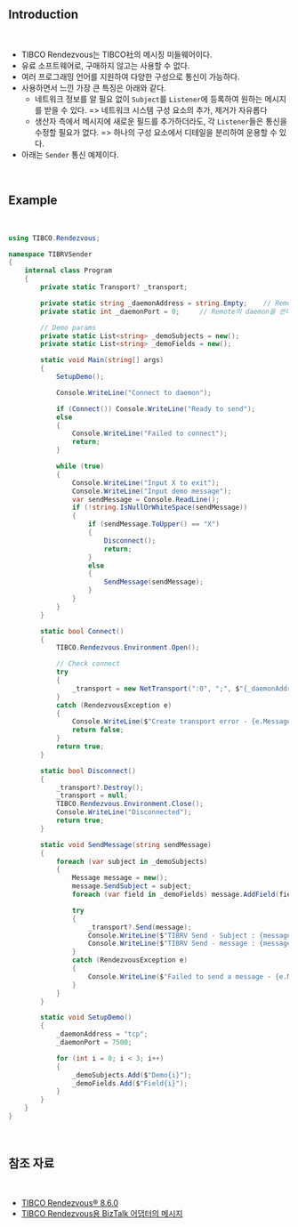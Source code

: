 ## Introduction

<br>

- TIBCO Rendezvous는 TIBCO社의 메시징 미들웨어이다.
- 유료 소프트웨어로, 구매하지 않고는 사용할 수 없다.
- 여러 프로그래밍 언어를 지원하여 다양한 구성으로 통신이 가능하다.
- 사용하면서 느낀 가장 큰 특징은 아래와 같다.
    - 네트워크 정보를 알 필요 없이 `Subject`를 `Listener`에 등록하여 원하는 메시지를 받을 수 있다.
        => 네트워크 시스템 구성 요소의 추가, 제거가 자유롭다
    - 생산자 측에서 메시지에 새로운 필드를 추가하더라도, 각 `Listener`들은 통신을 수정할 필요가 없다.
        => 하나의 구성 요소에서 디테일을 분리하여 운용할 수 있다.
- 아래는 `Sender` 통신 예제이다.

<br>

## Example

<br>

```cs
using TIBCO.Rendezvous;

namespace TIBRVSender
{
    internal class Program
    {
        private static Transport? _transport;

        private static string _daemonAddress = string.Empty;    // Remote의 daemon을 쓴다면 주소 정해줌, 로컬이면 tcp 입력
        private static int _daemonPort = 0;     // Remote의 daemon을 쓴다면 정해줌, 로컬이면 7500 (Auto-Start)

        // Demo params
        private static List<string> _demoSubjects = new();
        private static List<string> _demoFields = new();

        static void Main(string[] args)
        {
            SetupDemo();

            Console.WriteLine("Connect to daemon");

            if (Connect()) Console.WriteLine("Ready to send");
            else
            {
                Console.WriteLine("Failed to connect");
                return;
            }

            while (true)
            {
                Console.WriteLine("Input X to exit");
                Console.WriteLine("Input demo message");
                var sendMessage = Console.ReadLine();
                if (!string.IsNullOrWhiteSpace(sendMessage))
                {
                    if (sendMessage.ToUpper() == "X")
                    {
                        Disconnect();
                        return;
                    }
                    else
                    {
                        SendMessage(sendMessage);
                    }
                }
            }
        }

        static bool Connect()
        {
            TIBCO.Rendezvous.Environment.Open();

            // Check connect
            try
            {
                _transport = new NetTransport(":0", ";", $"{_daemonAddress}:{_daemonPort}");
            }
            catch (RendezvousException e)
            {
                Console.WriteLine($"Create transport error - {e.Message}");
                return false;
            }
            return true;
        }

        static bool Disconnect()
        {
            _transport?.Destroy();
            _transport = null;
            TIBCO.Rendezvous.Environment.Close();
            Console.WriteLine("Disconnected");
            return true;
        }

        static void SendMessage(string sendMessage)
        {
            foreach (var subject in _demoSubjects)
            {
                Message message = new();
                message.SendSubject = subject;
                foreach (var field in _demoFields) message.AddField(field, sendMessage);

                try
                {
                    _transport?.Send(message);
                    Console.WriteLine($"TIBRV Send - Subject : {message.SendSubject}");
                    Console.WriteLine($"TIBRV Send - message : {message}");
                }
                catch (RendezvousException e)
                {
                    Console.WriteLine($"Failed to send a message - {e.Message}");
                }
            }
        }

        static void SetupDemo()
        {
            _daemonAddress = "tcp";
            _daemonPort = 7500;

            for (int i = 0; i < 3; i++)
            {
                _demoSubjects.Add($"Demo{i}");
                _demoFields.Add($"Field{i}");
            }
        }
    }
}
```

<br>

## 참조 자료

<br>

- [TIBCO Rendezvous® 8.6.0](https://docs.tibco.com/products/tibco-rendezvous-8-6-0)
- [TIBCO Rendezvous용 BizTalk 어댑터의 메시지](https://learn.microsoft.com/ko-kr/biztalk/core/messages-in-biztalk-adapter-for-tibco-rendezvous)